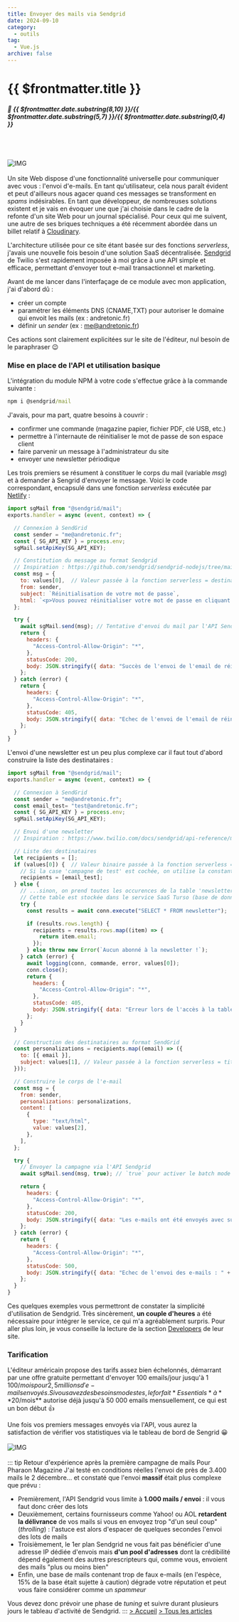 ```yaml
---
title: Envoyer des mails via Sendgrid
date: 2024-09-10
category:
  - outils
tag:
  - Vue.js
archive: false
---
```

# {{ $frontmatter.title }}
##### :calendar: {{ $frontmatter.date.substring(8,10) }}/{{ $frontmatter.date.substring(5,7) }}/{{ $frontmatter.date.substring(0,4) }}<br><br>

<br>

![IMG](/assets/img/logo_sendgrid.webp "Sendgrid")
<br><br>
Un site Web dispose d'une fonctionnalité universelle pour communiquer avec vous : l'envoi d'e-mails. En tant qu'utilisateur, cela nous paraît évident et peut d'ailleurs nous agacer quand ces messages se transforment en *spams* indésirables. En tant que développeur, de nombreuses solutions existent et je vais en évoquer une que j'ai choisie dans le cadre de la refonte d'un site Web pour un journal spécialisé. Pour ceux qui me suivent, une autre de ses briques techniques a été récemment abordée dans un billet relatif à [Cloudinary].

L'architecture utilisée pour ce site étant basée sur des fonctions *serverless*, j'avais une nouvelle fois besoin d'une solution SaaS décentralisée. [Sendgrid] de Twilio s'est rapidement imposée à moi grâce à une API simple et efficace, permettant d'envoyer tout e-mail transactionnel et marketing.

Avant de me lancer dans l'interfaçage de ce module avec mon application, j'ai d'abord dû :

- créer un compte
- paramétrer les éléments DNS (CNAME,TXT) pour autoriser le domaine qui envoit les mails (ex : andretonic.fr)
- définir un *sender* (ex : me@andretonic.fr)

Ces actions sont clairement explicitées sur le site de l'éditeur, nul besoin de le paraphraser :wink:

### Mise en place de l'API et utilisation basique
L'intégration du module NPM à votre code s'effectue grâce à la commande suivante :

```cmd
npm i @sendgrid/mail
```
J'avais, pour ma part, quatre besoins à couvrir :

- confirmer une commande (magazine papier, fichier PDF, clé USB, etc.)
- permettre à l'internaute de réinitialiser le mot de passe de son espace client
- faire parvenir un message à l'administrateur du site
- envoyer une newsletter périodique

Les trois premiers se résument à constituer le corps du mail (variable *msg*) et à demander à Sengrid d'envoyer le message. Voici le code correspondant, encapsulé dans une fonction *serverless* exécutée par [Netlify] :

```js
import sgMail from "@sendgrid/mail";
exports.handler = async (event, context) => {

  // Connexion à SendGrid
  const sender = "me@andretonic.fr"; 
  const { SG_API_KEY } = process.env;
  sgMail.setApiKey(SG_API_KEY);

  // Constitution du message au format Sendgrid
  // Inspiration : https://github.com/sendgrid/sendgrid-nodejs/tree/main/packages/mail
  const msg = {
    to: values[0],  // Valeur passée à la fonction serverless = destinataire de l'email
    from: sender,
    subject: `Réinitialisation de votre mot de passe`,
    html: `<p>Vous pouvez réinitialiser votre mot de passe en cliquant sur le lien suivant : <a href="${resetLink}">${resetLink}</a></p>`,
  };

  try {
    await sgMail.send(msg); // Tentative d'envoi du mail par l'API Sendgrid
    return {
      headers: {
        "Access-Control-Allow-Origin": "*",
      },
      statusCode: 200,
      body: JSON.stringify({ data: "Succès de l'envoi de l'email de réinitialisation du mot de passe de l'utilisateur." }),
    };
  } catch (error) {
    return {
      headers: {
        "Access-Control-Allow-Origin": "*",
      },
      statusCode: 405,
      body: JSON.stringify({ data: "Echec de l'envoi de l'email de réinitialisation du mot de passe de l'utilisateur : " + error }),
    };
  }
}
```
L'envoi d'une newsletter est un peu plus complexe car il faut tout d'abord construire la liste des destinataires :

```js
import sgMail from "@sendgrid/mail";
exports.handler = async (event, context) => {

  // Connexion à SendGrid
  const sender = "me@andretonic.fr";
  const email_test= "test@andretonic.fr";
  const { SG_API_KEY } = process.env;
  sgMail.setApiKey(SG_API_KEY);

  // Envoi d'une newsletter
  // Inspiration : https://www.twilio.com/docs/sendgrid/api-reference/mail-send/mail-send

  // Liste des destinataires
  let recipients = [];
  if (values[0]) {  // Valeur binaire passée à la fonction serverless = campagne de test (email de l'administrateur) OU campagne réelle
    // Si la case 'campagne de test' est cochée, on utilise la constante 'email_test' (1 seul abonné)
    recipients = [email_test];
  } else {
    // ...sinon, on prend toutes les occurences de la table 'newsletter'
    // Cette table est stockée dans le service SaaS Turso (base de données Sqlite déportée)
    try {
      const results = await conn.execute("SELECT * FROM newsletter");

      if (results.rows.length) {
        recipients = results.rows.map((item) => {
          return item.email;
        });
      } else throw new Error(`Aucun abonné à la newsletter !`);
    } catch (error) {
      await logging(conn, commande, error, values[0]);
      conn.close();
      return {
        headers: {
          "Access-Control-Allow-Origin": "*",
        },
        statusCode: 405,
        body: JSON.stringify({ data: "Erreur lors de l'accès à la table newsletter" }),
      };
    }
  }

  // Construction des destinataires au format SendGrid
  const personalizations = recipients.map((email) => ({
    to: [{ email }],
    subject: values[1], // Valeur passée à la fonction serverless = titre de la newsletter
  }));

  // Construire le corps de l'e-mail
  const msg = {
    from: sender,
    personalizations: personalizations,
    content: [
      {
        type: "text/html",
        value: values[2],
      },
    ],
  };

  try {
    // Envoyer la campagne via l'API Sendgrid
    await sgMail.send(msg, true); // `true` pour activer le batch mode

    return {
      headers: {
        "Access-Control-Allow-Origin": "*",
      },
      statusCode: 200,
      body: JSON.stringify({ data: "Les e-mails ont été envoyés avec succès - Volumétrie : " + recipients.length }),
    };
  } catch (error) {
    return {
      headers: {
        "Access-Control-Allow-Origin": "*",
      },
      statusCode: 500,
      body: JSON.stringify({ data: "Echec de l'envoi des e-mails : " + error }),
    };
  }
}
```
Ces quelques exemples vous permettront de constater la simplicité d'utilisation de Sendgrid. Très sincèrement, **un couple d'heures** a été nécessaire pour intégrer le service, ce qui m'a agréablement surpris. Pour aller plus loin, je vous conseille la lecture de la section [Developers] de leur site.


### Tarification
L'éditeur américain propose des tarifs assez bien échelonnés, démarrant par une offre gratuite permettant d'envoyer 100 emails/jour jusqu'à 1 100$/mois pour 2,5 millions d'e-mails envoyés. Si vous avez des besoins modestes, le forfait *Essentials* à **20$/mois** autorise déjà jusqu'à 50 000 emails mensuellement, ce qui est un bon début :+1:

Une fois vos premiers messages envoyés via l'API, vous aurez la satisfaction de vérifier vos statistiques via le tableau de bord de Sengrid :grinning:
<br><br>
![IMG](/assets/img/sendgrid_dashboard.webp "Sendgrid dashboard")
<br><br>
::: tip Retour d'expérience après la première campagne de mails Pour Pharaon Magazine
J'ai testé en conditions réelles l'envoi de près de 3.400 mails le 2 décembre... et constaté que  l'envoi **massif** était plus complexe que prévu :
- Premièrement, l'API Sendgrid vous limite à **1.000 mails / envoi** : il vous faut donc créer des lots
- Deuxièmement, certains fournisseurs comme Yahoo! ou AOL **retardent la délivrance** de vos mails si vous en envoyez trop "d'un seul coup" (*throlling*) : l'astuce est alors d'espacer de quelques secondes l'envoi des lots de mails
- Troisièmement, le 1er plan Sendgrid ne vous fait pas bénéficier d'une adresse IP dédiée d'envois mais **d'un pool d'adresses** dont la crédibilité dépend également des autres prescripteurs qui, comme vous, envoient des mails "plus ou moins bien"
- Enfin, une base de mails contenant trop de faux e-mails (en l'espèce, 15% de la base était sujette à caution) dégrade votre réputation et peut vous faire considérer comme un *spammeur*

Vous devez donc prévoir une phase de *tuning* et suivre durant plusieurs jours le tableau d'activité de Sendgrid.
:::
[> Accueil](/) [> Tous les articles](/articles)

[Cloudinary]: /posts/cloudinary.md
[Sendgrid]: https://sendgrid.com/en-us
[Netlify]: https://www.netlify.com/blog/intro-to-serverless-functions/
[Developers]: https://www.twilio.com/docs/sendgrid/for-developers

